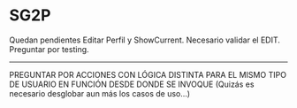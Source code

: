 # SG2P

Quedan pendientes Editar Perfil y ShowCurrent. 
Necesario validar el EDIT. 
Preguntar por testing.

************************************

PREGUNTAR POR ACCIONES CON LÓGICA DISTINTA PARA EL MISMO TIPO DE USUARIO EN FUNCIÓN DESDE DONDE SE INVOQUE (Quizás es necesario desglobar aun más los casos de uso...)
